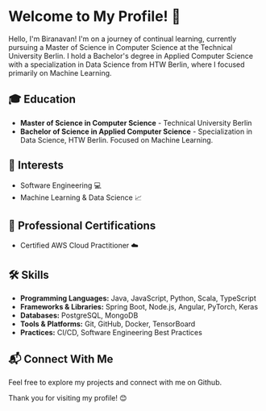 # Welcome to My Profile! 👋

Hello, I'm Biranavan! I'm on a journey of continual learning, currently pursuing a Master of Science in Computer Science at the Technical University Berlin. I hold a Bachelor's degree in Applied Computer Science with a specialization in Data Science from HTW Berlin, where I focused primarily on Machine Learning.

## 🎓 Education
- **Master of Science in Computer Science** - Technical University Berlin
- **Bachelor of Science in Applied Computer Science** - Specialization in Data Science, HTW Berlin. Focused on Machine Learning.

## 🌟 Interests
- Software Engineering :computer:
- Machine Learning & Data Science :chart_with_upwards_trend:

## 💼 Professional Certifications
- Certified AWS Cloud Practitioner ☁️

## 🛠 Skills
- **Programming Languages:** Java, JavaScript, Python, Scala, TypeScript
- **Frameworks & Libraries:** Spring Boot, Node.js, Angular, PyTorch, Keras
- **Databases:** PostgreSQL, MongoDB
- **Tools & Platforms:** Git, GitHub, Docker, TensorBoard
- **Practices:** CI/CD, Software Engineering Best Practices

## 📬 Connect With Me
Feel free to explore my projects and connect with me on Github.

Thank you for visiting my profile! 😊
